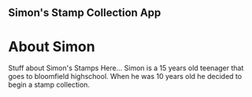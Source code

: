 Simon's Stamp Collection App
---

# About Simon


Stuff about Simon's Stamps Here... Simon is a 15 years old teenager that goes to bloomfield highschool. When he was 10 years old he decided to begin a stamp collection. 
